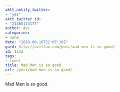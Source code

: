 ```yaml
---
aktt_notify_twitter:
- "yes"
aktt_twitter_id:
- "21365174177"
author: Avi
categories:
- none
date: "2010-08-16T22:07:10Z"
guid: http://aviflax.com/post/mad-men-is-so-good/
id: 1122
tags:
- tweet
title: Mad Men is so good.
url: /post/mad-men-is-so-good/
---
```

Mad Men is so good.